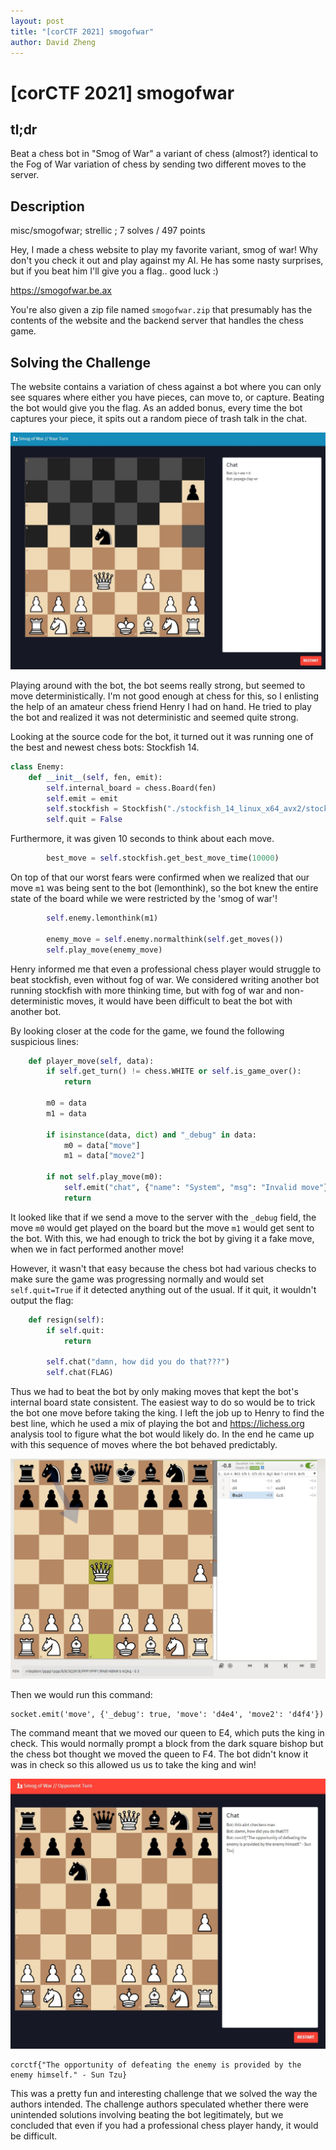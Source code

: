 ```yaml
---
layout: post
title: "[corCTF 2021] smogofwar"
author: David Zheng
---
```


# [corCTF 2021] smogofwar

## tl;dr

Beat a chess bot in "Smog of War" a variant of chess (almost?) identical to the
Fog of War variation of chess by sending two different moves to the server.

## Description

misc/smogofwar; strellic ; 7 solves / 497 points

Hey, I made a chess website to play my favorite variant, smog of war!
Why don't you check it out and play against my AI. He has some nasty surprises,
but if you beat him I'll give you a flag.. good luck :)

<https://smogofwar.be.ax>

You're also given a zip file named `smogofwar.zip` that presumably has the
contents of the website and the backend server that handles the chess game.

## Solving the Challenge

The website contains a variation of chess against a bot where you can only see
squares where either you have pieces, can move to, or capture.
Beating the bot would give you the flag.
As an added bonus, every time the bot captures your piece, it spits out a
random piece of trash talk in the chat.

![example](/assets/images/corctf2021/smogofwar/example.jpg)

Playing around with the bot, the bot seems really strong, but seemed to move
deterministically. I'm not good enough at chess for this, so I
enlisting the help of an amateur chess friend Henry I had on hand.
He tried to play the bot and realized it was not deterministic and seemed quite strong.

Looking at the source code for the bot, it turned out it was running one of the
best and newest chess bots: Stockfish 14.
```python
class Enemy:
    def __init__(self, fen, emit):
        self.internal_board = chess.Board(fen)
        self.emit = emit
        self.stockfish = Stockfish("./stockfish_14_linux_x64_avx2/stockfish_14_x64_avx2", parameters={"Threads": 4})
        self.quit = False
```

Furthermore, it was given 10 seconds to think about each move.
```python
        best_move = self.stockfish.get_best_move_time(10000)
```

On top of that our worst fears were confirmed when we realized that our move
`m1` was being sent to the bot (lemonthink), so the bot knew the entire state of the board
while we were restricted by the 'smog of war'!
```python
        self.enemy.lemonthink(m1)

        enemy_move = self.enemy.normalthink(self.get_moves())
        self.play_move(enemy_move)
```

Henry informed me that even a professional chess player would struggle to beat
stockfish, even without fog of war. We considered writing
another bot running stockfish with more thinking time, but with fog of war and non-deterministic
moves, it would have been difficult to beat the bot with another bot.

By looking closer at the code for the game, we found the following suspicious lines:
```python
    def player_move(self, data):
        if self.get_turn() != chess.WHITE or self.is_game_over():
            return

        m0 = data
        m1 = data

        if isinstance(data, dict) and "_debug" in data:
            m0 = data["move"]
            m1 = data["move2"]

        if not self.play_move(m0):
            self.emit("chat", {"name": "System", "msg": "Invalid move"})
            return
```
It looked like that if we send a move to the server with the `_debug` field,
the move `m0` would get played on the board but the move `m1` would get sent
to the bot. With this, we had enough to trick the bot by giving it a fake
move, when we in fact performed another move!

However, it wasn't that easy because the chess bot had various checks to make
sure the game was progressing normally and would set `self.quit=True` if it
detected anything out of the usual. If it quit, it wouldn't output the flag:
```python
    def resign(self):
        if self.quit:
            return

        self.chat("damn, how did you do that???")
        self.chat(FLAG)
```

Thus we had to beat the bot by only making moves that kept the bot's internal
board state consistent. The easiest way to do so would be to trick the bot one
move before taking the king. I left the job up to Henry to find the best line,
which he used a mix of playing the bot and <https://lichess.org> analysis tool
to figure what the bot would likely do. In the end he came up with this sequence
of moves where the bot behaved predictably.

![winning](/assets/images/corctf2021/smogofwar/winning.jpg)

Then we would run this command:
```
socket.emit('move', {'_debug': true, 'move': 'd4e4', 'move2': 'd4f4'})
```
The command meant that we moved our queen to E4, which puts the king in check.
This would normally prompt a block from the dark square bishop but the chess
bot thought we moved the queen to F4. The bot didn't know it was in check
so this allowed us us to take the king and win!

![wonned](/assets/images/corctf2021/smogofwar/wonned.jpg)

```
corctf{"The opportunity of defeating the enemy is provided by the enemy himself." - Sun Tzu}
```

This was a pretty fun and interesting challenge that we solved the way the
authors intended. The challenge authors speculated whether there were unintended
solutions involving beating the bot legitimately, but we concluded that even if
you had a professional chess player handy, it would be difficult.
